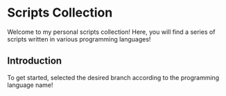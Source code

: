 # Scripts Collection
Welcome to my personal scripts collection! Here, you will find a series of scripts written in various programming languages!

<h2> Introduction </h2>
<p>
        To get started, selected the desired branch according to the programming language name!
</p>
